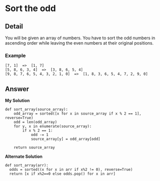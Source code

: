 # Sort the odd
## Detail
You will be given an array of numbers. You have to sort the odd numbers in ascending order while leaving the even numbers at their original positions.

### Example
```
[7, 1]  =>  [1, 7]
[5, 8, 6, 3, 4]  =>  [3, 8, 6, 5, 4]
[9, 8, 7, 6, 5, 4, 3, 2, 1, 0]  =>  [1, 8, 3, 6, 5, 4, 7, 2, 9, 0]
```

## Answer
**My Solution**
```
def sort_array(source_array):
    odd_array = sorted([x for x in source_array if x % 2 == 1], reverse=True)
    odd = len(odd_array)
    for y, x in enumerate(source_array):
        if x % 2 == 1:
            odd -= 1
            source_array[y] = odd_array[odd]
            
    return source_array
```
**Alternate Solution**
```
def sort_array(arr):
  odds = sorted((x for x in arr if x%2 != 0), reverse=True)
  return [x if x%2==0 else odds.pop() for x in arr]
```